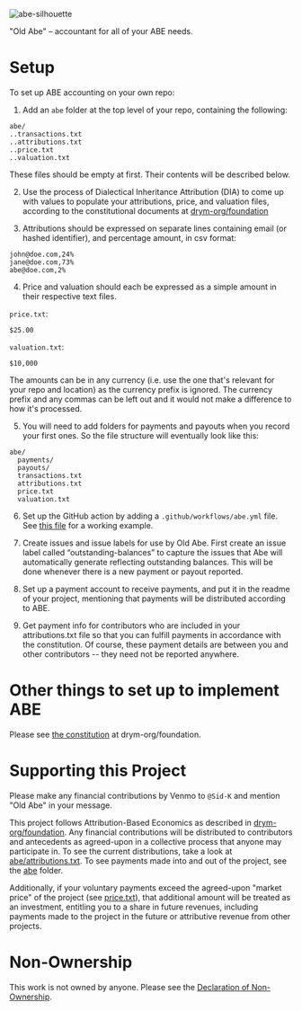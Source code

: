 ![abe-silhouette](https://user-images.githubusercontent.com/401668/205166513-1cf81032-812f-46b3-9612-a6dc8c79f589.png)

"Old Abe" – accountant for all of your ABE needs.

# Setup

To set up ABE accounting on your own repo:

1. Add an `abe` folder at the top level of your repo, containing the following:
```
abe/
..transactions.txt
..attributions.txt
..price.txt
..valuation.txt
```

These files should be empty at first. Their contents will be described below.

2. Use the process of Dialectical Inheritance Attribution (DIA) to come up with values to populate your attributions, price, and valuation files, according to the constitutional documents at [drym-org/foundation](https://github.com/drym-org/foundation)

3. Attributions should be expressed on separate lines containing email (or hashed identifier), and percentage amount, in csv format:

```
john@doe.com,24%
jane@doe.com,73%
abe@doe.com,2%
```

4. Price and valuation should each be expressed as a simple amount in their respective text files.

`price.txt`:
```
$25.00
```
`valuation.txt`:
```
$10,000
```
The amounts can be in any currency (i.e. use the one that's relevant for your repo and location) as the currency prefix is ignored. The currency prefix and any commas can be left out and it would not make a difference to how it's processed.

5. You will need to add folders for payments and payouts when you record your first ones. So the file structure will eventually look like this:

```
abe/
  payments/
  payouts/
  transactions.txt
  attributions.txt
  price.txt
  valuation.txt
```

6. Set up the GitHub action by adding a `.github/workflows/abe.yml` file. See [this file](https://github.com/drym-org/abe-prototype-client/blob/main/.github/workflows/main.yml) for a working example.

7. Create issues and issue labels for use by Old Abe. First create an issue label called “outstanding-balances” to capture the issues that Abe will automatically generate reflecting outstanding balances. This will be done whenever there is a new payment or payout reported.

8. Set up a payment account to receive payments, and put it in the readme of your project, mentioning that payments will be distributed according to ABE.

9. Get payment info for contributors who are included in your attributions.txt file so that you can fulfill payments in accordance with the constitution. Of course, these payment details are between you and other contributors -- they need not be reported anywhere.

# Other things to set up to implement ABE

Please see [the constitution](https://github.com/drym-org/foundation/blob/main/CONSTITUTION.md) at drym-org/foundation.

# Supporting this Project

Please make any financial contributions by Venmo to ``@Sid-K`` and mention "Old Abe" in your message.

This project follows Attribution-Based Economics as described in [drym-org/foundation](https://github.com/drym-org/foundation). Any financial contributions will be distributed to contributors and antecedents as agreed-upon in a collective process that anyone may participate in. To see the current distributions, take a look at [abe/attributions.txt](https://github.com/drym-org/old-abe/blob/main/abe/attributions.txt). To see payments made into and out of the project, see the [abe](https://github.com/drym-org/old-abe/blob/main/abe/) folder.

Additionally, if your voluntary payments exceed the agreed-upon "market price" of the project (see [price.txt](https://github.com/drym-org/old-abe/blob/main/abe/price.txt)), that additional amount will be treated as an investment, entitling you to a share in future revenues, including payments made to the project in the future or attributive revenue from other projects.

# Non-Ownership

This work is not owned by anyone. Please see the [Declaration of Non-Ownership](https://github.com/drym-org/foundation/blob/main/DECLARATION-OF-NON-OWNERSHIP.md).
